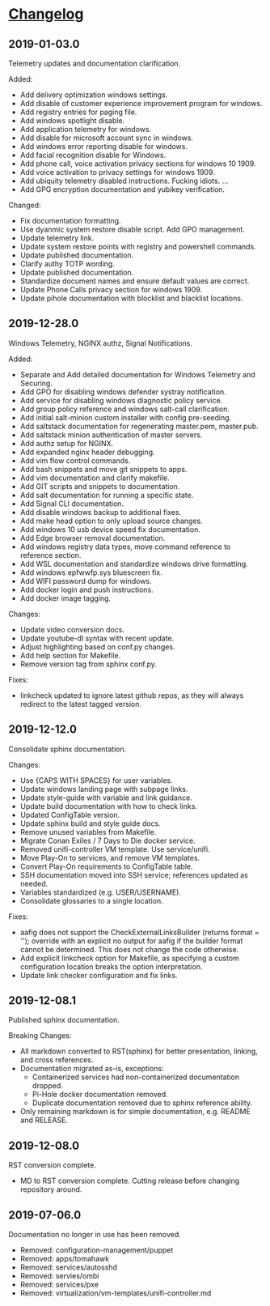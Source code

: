 # [Changelog][3g]

## 2019-01-03.0
Telemetry updates and documentation clarification.

Added:
* Add delivery optimization windows settings.
* Add disable of customer experience improvement program for windows.
* Add registry entries for paging file.
* Add windows spotlight disable.
* Add application telemetry for windows.
* Add disable for microsoft account sync in windows.
* Add windows error reporting disable for windows.
* Add facial recognition disable for Windows.
* Add phone call, voice activation privacy sections for windows 10 1909.
* Add voice activation to privacy settings for windows 1909.
* Add ubiquity telemetry disabled instructions. Fucking idiots. …
* Add GPG encryption documentation and yubikey verification.

Changed:
* Fix documentation formatting.
* Use dyanmic system restore disable script. Add GPO management.
* Update telemetry link.
* Update system restore points with registry and powershell commands.
* Update published documentation.
* Clarify authy TOTP wording.
* Update published documentation.
* Standardize document names and ensure default values are correct.
* Update Phone Calls privacy section for windows 1909.
* Update pihole documentation with blocklist and blacklist locations.

## 2019-12-28.0
Windows Telemetry, NGINX authz, Signal Notifications.

Added:
* Separate and Add detailed documentation for Windows Telemetry and Securing.
* Add GPO for disabling windows defender systray notification.
* Add service for disabling windows diagnostic policy service.
* Add group policy reference and windows salt-call clarification.
* Add initial salt-minion custom installer with config pre-seeding.
* Add saltstack documentation for regenerating master.pem, master.pub.
* Add saltstack minion authentication of master servers.
* Add authz setup for NGINX.
* Add expanded nginx header debugging.
* Add vim flow control commands.
* Add bash snippets and move git snippets to apps.
* Add vim documentation and clarify makefile.
* Add GIT scripts and snippets to documentation.
* Add salt documentation for running a specific state.
* Add Signal CLI documentation.
* Add disable windows backup to additional fixes.
* Add make head option to only upload source changes.
* Add windows 10 usb device speed fix documentation.
* Add Edge browser removal documentation.
* Add windows registry data types, move command reference to reference section.
* Add WSL documentation and standardize windows drive formatting.
* Add windows epfwwfp.sys bluescreen fix.
* Add WIFI password dump for windows.
* Add docker login and push instructions.
* Add docker image tagging.

Changes:
* Update video conversion docs.
* Update youtube-dl syntax with recent update.
* Adjust highlighting based on conf.py changes.
* Add help section for Makefile.
* Remove version tag from sphinx conf.py.

Fixes:
* linkcheck updated to ignore latest github repos, as they will always redirect
  to the latest tagged version.

## 2019-12-12.0
Consolidate sphinx documentation.

Changes:
* Use {CAPS WITH SPACES} for user variables.
* Update windows landing page with subpage links.
* Update style-guide with variable and link guidance.
* Update build documentation with how to check links.
* Updated ConfigTable version.
* Update sphinx build and style guide docs.
* Remove unused variables from Makefile.
* Migrate Conan Exiles / 7 Days to Die docker service.
* Removed unifi-controller VM template. Use service/unifi.
* Move Play-On to services, and remove VM templates.
* Convert Play-On requirements to ConfigTable table.
* SSH documentation moved into SSH service; references updated as needed.
* Variables standardized (e.g. USER/USERNAME).
* Consolidate glossaries to a single location.

Fixes:
* aafig does not support the CheckExternalLinksBuilder (returns
  format = ''); override with an explicit no output for aafig if
  the builder format cannot be determined. This does not change the
  code otherwise.
* Add explicit linkcheck option for Makefile, as specifying a custom
  configuration location breaks the option interpretation.
* Update link checker configuration and fix links.

## 2019-12-08.1
Published sphinx documentation.

Breaking Changes:
* All markdown converted to RST(sphinx) for better presentation, linking,
  and cross references.
* Documentation migrated as-is, exceptions:
  * Containerized services had non-containerized documentation dropped.
  * Pi-Hole docker documentation removed.
  * Duplicate documentation removed due to sphinx reference ability.
* Only remaining markdown is for simple documentation, e.g. README and RELEASE.

## 2019-12-08.0
RST conversion complete.

* MD to RST conversion complete. Cutting release before changing repository around.

## 2019-07-06.0
Documentation no longer in use has been removed.

* Removed: configuration-management/puppet
* Removed: apps/tomahawk
* Removed: services/autosshd
* Removed: servies/ombi
* Removed: services/pxe
* Removed: virtualization/vm-templates/unifi-controller.md

[3g]: https://keepachangelog.com/en/1.0.0/
